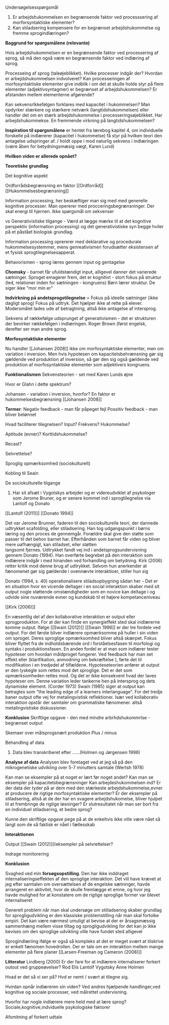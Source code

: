 Undersøgelsesspørgsmål 
1. Er arbejdshukommelsen en begrænsende faktor ved processsering af morforsyntaktiske elementer?
2. Kan stiladsering kompensere for en begrænset arbejdshukommelse og fremme sprogindlæringen?


**Baggrund for spørgsmålene (relevante)**

Hvis arbejdshukommelsen er en begrænsende faktor ved processering af sprog, så må den også være en begrænsende faktor ved indlæring af sprog. 

Processeing af sprog (taleøjeblikket). Hvilke processer indgår der? Hvordan er arbejdshukommelsen indvolveret? Kan processeringen af morfosyntaktiske elementer give indblik i om det at skulle holde styr på flere elementer (adjektivsyntagmer) er begrænset af arbejdshukommelsen? Er afstanden mellem elementerne afgørende? 


Kan sekvensrlkkefølgen forklares med kapacitet i hukommelsen? Man opdyrker stærkere og stærkere netværk (langtidshukommelsen) eller handler det om en stærk arbejdshukommelse i processeringsøjeblikket. Har arbejdshukommekse. En fremmende virkning på langtidshukommelsen? 

**Inspiration til spørgsmålene** er hentet fra lærebog kapitel 4, om individuelle forskelle på indlærerer (kapacitet i hukommelse) få styr på hvilken teori den antagelse udspringer af. / holdt oppe i mod naturlig sekvens i indlæringen (være åben for betydningsmæsig vægt, Karen Lund)


**Hvilken viden er allerede opnået?**



**Teoretiske grundlag** 

Det kognitive aspekt

Ordforrådsbegrænsning en faktor
[[Ordforråd]]
[[Hukommelsesbegrænsning]]


Information processing, her beskæftiger man sig med med generelle kognitive processer. Man opererer med procceringsbegrænsninger. Der skal energi til hjernen. Ikke spørgsmål om sekvenser 

vs Generativistiske tilgange - Værd at lægge mærke til at det kognitive perspektiv (information processing) og det generativistiske syn begge hviler på et påstået biologisk grundlag. 



Information processing oprererer med deklarative og procedurale hukommelsesystemmer, mens genreativismen forudsætter eksistensen af et fysisk sprogtilegnelsesapperat. 

Behavorismen - sprog læres gennem input og gentagelse 

**Chomsky** - barnet får ufuldstændigt input, alligevel danner det varierede sætninger. Sproget emagerer frem, det er kognitivt - stort fokus på struktur (led, relationer inden for sætningen - kongruens) Børn lærer struktur. De siger ikke "mor min er"

**Indvirkning på andetsprogstilegnelse** = Fokus på ideelle sætninger (ikke dagligt sprog) Fokus på udtryk. Det hjælper ikke at rette på elever. Modersmålet lades ude af betragtning, altså ikke antagelse af intersprog. 

Sekvens af rækkefølge udsprunget af generativismen - det er strukturen der bevirker rækkefølgen i indlæringen. Roger Brown (først engelsk, derefter ser man andre sprog.

**Morfosyntaktiske elementer**

Nu handler [[Johansen 2008]] ikke om morfosyntaktiske elementer, men om variation i inversion. Men hvis hypotesen om kapacitetsbehrænsning gør sig gældende ved produktion af inversion, så gør den sig også gældende ved produktion af morfosyntaktiske elementer som adjektivers kongruens. 

**Funktionalismen** 
Sekvensteorien - set med Karen Lunds øjne 

Hvor er Glahn i dette spektrum?

Johansen - variation i inversion, hvorfor? En faktor er hukommelsesbegrænsning [[Johansen 2008]]

**Termer**:
Negativ feedback - man får påpeget fejl
Possitiv feedback - man bliver belønnet 

Hvad faciliterer tilegnelsen?
Input?
Frekvens?
Hukommelse?

Aptitude (evner)?
Korttidshukommelse? 

Recast? 

Selvrettelse?

Sproglig opmærksomhed (sociokulturelt)

Kobling til Seain


De sociokulturelle tilgange
1. Har sit afsæt i Vygotskys arbejder og er videreudviklet af psykologer som Jerome Bruner, og er senere kommet ind i sprogtilegnelse via Lantolf og Donato 

[[Lantolf (2011)]]
[[Donato 1994]]



Det var Jerome Brunner, faderen til den sociokulturelle teori, der dannede udtrykket scafolding, eller stiladsering. Han tog udgangspunkt i børns læring og den proces de gennemgår. Forældre skal give den støtte som passer til det behov barnet har. Efterhånden som barnet får viden og bliver mere uafhængigt, kan stiladset, eller støtten  
langsomt fjernes. Udtrykket fandt vej ind i andetsprogsundervisning gennem Donato (1994). Han overførte begrebet på den interaktion som indlærere indgår i med hinanden ved forhandling om betydning. Kirk (2006) retter kritik mod denne brug af udtrykket. Selvom hun anerkender at fænomenet gør sig gældende i ovennævte interaktioer, stiller hun sig 

Donato (1994, s. 40) operationalisere stiladsopbygning sådan her - Det er en situation hvor en vicende deltager i en social interaktion skaber med sit output nogle støttende omstændigheder som en novice kan deltage i og udvide sine nuværende evner og kundskab til et højere kompetanceniveau 


[[Kirk (2006)]]

En væsentlig del af den kollaborative interaktion er output eller sprogprodukton. For at der kan finde en synergieffekt sted skal indlærerne komme output. Ifølge [[Swain (2012)]] [[Swain 1996]] er der tre fordele ved output. For det første bliver indlærere opmærksomme på huller i sin viden om sproget. Deres sproglige opmærksomhed bliver altså skærpet. Fokus bliver flyttet fra de indholdsbærende ord i forståelsesfasen til morfologi og syntaks i produktionsfasen. En anden fordel er at man som indlærer tester hypoteser om hvordan måldproget fungerer. Ved feedback har man set effekt eller (klarifikation, anmodning om bekræftelse ), førte det til modifikation i en tredjedel af tilfældene. Hypoteseteorien anfører at output er den lyskegle som rettes mod det sproglige. Det er det som opmærksomheden rettes mod. Og det er ikke konsekvent hvad der laves hypoteser om. Denne variation leder tankerne hen på intersprog og dets dynamiske element. (Corder 1973) Swain (1985) siger at output kan betragtes som "the leading edge of a learners interlanguage". For det tredje baner output ofte vej for metalingvistisk reflektioner. Især ved kollaborativ interaktion opstår der samtaler om grammatiske fænomener. altså metalingvistiske diskussioner. 



**Konklusion** 
Skriftlige opgave - den med mindre arbrhdshukommrlse - begrænset output

Skemaer over målsprogsnært produktion 
Plus / minus 






Behandling af data 
1. Data blev transkriberet efter ......(Holmen og Jørgensen 1996)


**Analyse af data**
Analysen blev foretaget ved at jeg så på den mikrogenetiske udvikling over 5-7 minutters samtale (Wertsh 1978)


Kan man se eksempler på at noget er lært før noget andet?
Kan man se eksempler på kapacitetsbegrænsninger 
Kan arbejdeshukommelsen ind? Er der data der tyder på ar dem med den stærkeste arbejdshukommelse,evner at producere de rigtige morfosyntaktiske elementer? 
Er der eksempler på stiladsering, altså at de der har en svagere arbejdshukomelse, bliver hjulpet til at frembringe de rigtige løsninger?
Er slutresultatet når man ser bort fra en individuel stiladsering, et bedre sprog?

Kunne den skriftlige opgave pege på at de enkeltvis ikke ville være nået så langt som de så faktisk er nået i fællesskab 

**Interaktionen**

Output [[Swain (2012)]](eksempler på selvrettelser?

Indrage monitorering 





**Konklusion** 

Svaghed ved min **forsøgsopstilling**. Den har ikke inddraget internaliseringseffekten af den sproglige interaktion. Det vill have krævet at jeg efter samtalen om oversættelsen af de engelske sætninger, havde arrangeret en aktivitet, hvor de skulle fremlægge et emne, og hvor jeg havde mulighed for at konstatere om de rigtige sproglige former var blevet internaliseret 

Generelt problem når man skal undersøge om stilladsering skaber grundlag for sprogligudvikling er den klassiske problemstilling når man skal fortolke empiri. Det kan være nærmest umuligt at bevise at der er årsagsmæssig sammenhæng mellem visse tiltag og sprogligudvikling for det kan jo ikke bevises om den sproglige udvikling ville have fundet sted alligevel 



Sprogindlæriing ifølge er også så kompleks at det er meget svært at tilskrive er enkelt fænomen hovedrollen. Der er tale om en interaktion mellem mange elementer på flere planer 
[[Larsen-Freeman og Cameron (2008)]]

**Litteratur**
Lindberg (2000) Er der fare for at indlærere internaliserer forkert outout ved gruppeøvelser?
Rod Elis 
Lantolf
Vygotsky
Anne Holmen 




Hvad er det så vi ser på?
Hvd er nemt / svært at tilegne sig.

Hvirdan opnår indlæreren sin viden?
Ved andres hjælpende handlinger,ved kognitive og sociale processer, ved målrettet undervisning.

Hvorfor har nogle indlærere mere held med at lære sprog?
Sociale,kognitive,indviduelle psykologiske faktorer

Afsmitning af forkert udtale 

